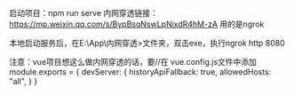 启动项目：npm run serve
内网穿透链接：https://mp.weixin.qq.com/s/BypBsqNswLpNixdR4hM-zA
用的是ngrok

本地启动服务后，在E:\App\内网穿透>文件夹，双击exe，执行ngrok http 8080   

注意：vue项目想这么做内网穿透的话，要//在 vue.config.js文件中添加
module.exports = {
  devServer: {
    historyApiFallback: true,
    allowedHosts: "all",
  }
}